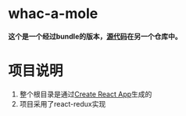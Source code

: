 # whac-a-mole
**这个是一个经过bundle的版本，[源代码](https://github.com/yuzai/learnredux/tree/master/Whac-A-Mole)在另一个仓库中。**
# 项目说明
1. 整个根目录是通过[Create React App](https://github.com/facebookincubator/create-react-app)生成的
2. 项目采用了react-redux实现
